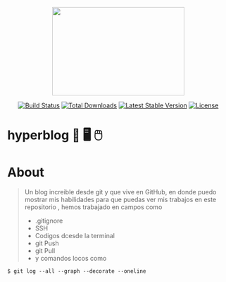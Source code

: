 <p align="center"><img src="https://i.imgur.com/aUvgZkv.png" width="300" height="200px"></p> <p align="center">
<a href="https://travis-ci.org/laravel/framework"><img src="https://travis-ci.org/laravel/framework.svg" alt="Build Status"></a> <a href="https://packagist.org/packages/laravel/framework"><img src="https://poser.pugx.org/laravel/framework/d/total.svg" alt="Total Downloads"></a> <a href="https://packagist.org/packages/laravel/framework"><img src="https://poser.pugx.org/laravel/framework/v/stable.svg" alt="Latest Stable Version"></a> <a href="https://packagist.org/packages/laravel/framework"><img src="https://poser.pugx.org/laravel/framework/license.svg" alt="License"></a></p>

# hyperblog 💚  🖥  🖱

# About

>Un blog increible desde git y que vive en GitHub, en donde puedo mostrar mis habilidades para que puedas ver mis trabajos en este repositorio , hemos trabajado en campos como 
> - .gitignore
> - SSH
> - Codigos dcesde la terminal
> - git Push
> - git Pull
> - y comandos locos como 
```
$ git log --all --graph --decorate --oneline
```